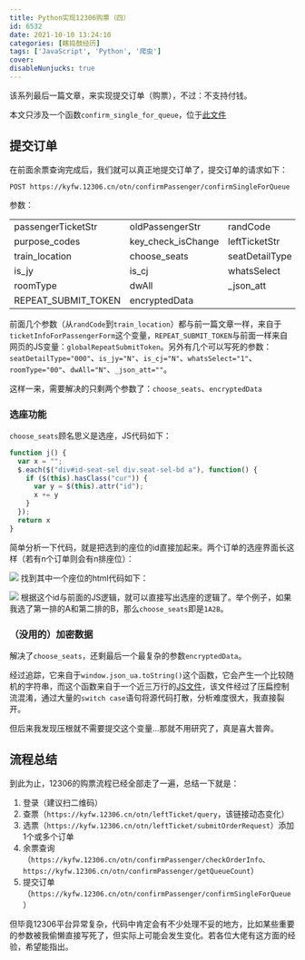 ```yaml
---
title: Python实现12306购票（四）
id: 6532
date: 2021-10-10 13:24:10
categories: [瞎捣鼓经历]
tags: ['JavaScript', 'Python', '爬虫']
cover:
disableNunjucks: true
---
```


该系列最后一篇文章，来实现提交订单（购票），不过：不支持付钱。

本文只涉及一个函数`confirm_single_for_queue`，位于[此文件](https://github.com/windshadow233/12306/blob/main/bot/order.py)

## 提交订单


在前面余票查询完成后，我们就可以真正地提交订单了，提交订单的请求如下：

`POST https://kyfw.12306.cn/otn/confirmPassenger/confirmSingleForQueue`


参数：


|  |  |  |
| --- | --- | --- |
| passengerTicketStr | oldPassengerStr | randCode |
| purpose_codes | key_check_isChange | leftTicketStr |
| train_location | choose_seats | seatDetailType |
| is_jy | is_cj | whatsSelect |
| roomType | dwAll | _json_att |
| REPEAT_SUBMIT_TOKEN | encryptedData |  |

前面几个参数（从`randCode`到`train_location`）都与前一篇文章一样，来自于`ticketInfoForPassengerForm`这个变量，`REPEAT_SUBMIT_TOKEN`与前面一样来自网页的JS变量：`globalRepeatSubmitToken`。另外有几个可以写死的参数：`seatDetailType="000"`、`is_jy="N"`、`is_cj="N"`、`whatsSelect="1"`、`roomType="00"`、`dwAll="N"`、`_json_att=""`。


这样一来，需要解决的只剩两个参数了：`choose_seats`、`encryptedData`


### 选座功能

`choose_seats`顾名思义是选座，JS代码如下：

```js
function j() {
  var x = "";
  $.each($("div#id-seat-sel div.seat-sel-bd a"), function() {
    if ($(this).hasClass("cur")) {
      var y = $(this).attr("id");
      x += y
    }
  });
  return x
}
```

简单分析一下代码，就是把选到的座位的id直接加起来。两个订单的选座界面长这样（若有n个订单则会有n排座位）：

![](https://fastly.jsdelivr.net/gh/windshadow233/BlogStorage@files/png/8b51eb674cbb8c697d1c278f10c2d515.png)
找到其中一个座位的html代码如下：

![](https://fastly.jsdelivr.net/gh/windshadow233/BlogStorage@files/png/5a61c07862364b404cfa9bdc5684c2bb.png)
根据这个id与前面的JS逻辑，就可以直接写出选座的逻辑了。举个例子，如果我选了第一排的A和第二排的B，那么`choose_seats`即是`1A2B`。


### （没用的）加密数据


解决了`choose_seats`，还剩最后一个最复杂的参数`encryptedData`。


经过追踪，它来自于`window.json_ua.toString()`这个函数，它会产生一个比较随机的字符串，而这个函数来自于一个近三万行的[JS文件](https://mobile.12306.cn/otsmobile/antcaptcha/suite1608722853171.js)，该文件经过了压扁控制流混淆，通过大量的`switch case`语句将源代码打散，分析难度很大，我直接裂开。


但后来我发现压根就不需要提交这个变量...那就不用研究了，真是喜大普奔。


## 流程总结


到此为止，12306的购票流程已经全部走了一遍，总结一下就是：


1. 登录（建议扫二维码）
2. 查票（`https://kyfw.12306.cn/otn/leftTicket/query`，该链接动态变化）
3. 选票（`https://kyfw.12306.cn/otn/leftTicket/submitOrderRequest`）添加1个或多个订单
4. 余票查询（`https://kyfw.12306.cn/otn/confirmPassenger/checkOrderInfo、https://kyfw.12306.cn/otn/confirmPassenger/getQueueCount`）
5. 提交订单（`https://kyfw.12306.cn/otn/confirmPassenger/confirmSingleForQueue`）

但毕竟12306平台异常复杂，代码中肯定会有不少处理不妥的地方，比如某些重要的参数被我偷懒直接写死了，但实际上可能会发生变化。若各位大佬有这方面的经验，希望能指出。
